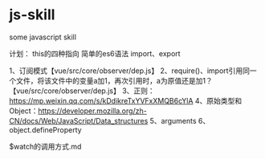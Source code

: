 # js-skill
some javascript skill

计划：
this的四种指向
简单的es6语法
import、export


1、订阅模式【vue/src/core/observer/dep.js】
2、require()、import引用同一个文件，将该文件中的变量a加1，再次引用时，a为原值还是加1？【vue/src/core/observer/dep.js】
3、正则：https://mp.weixin.qq.com/s/kDdikreTxYVFxXMQB6cYlA
4、原始类型和Object：https://developer.mozilla.org/zh-CN/docs/Web/JavaScript/Data_structures
5、arguments
6、object.defineProperty 

$watch的调用方式.md
